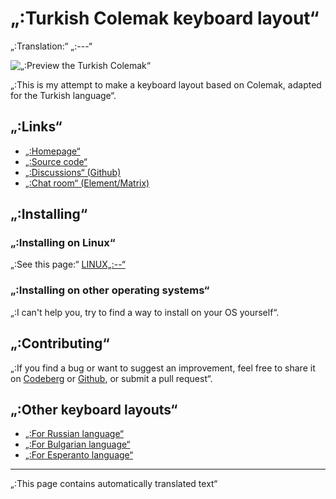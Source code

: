 # „:Turkish Colemak keyboard layout“

„:Translation:“ „:---“

![„:Preview the Turkish Colemak“](./media/preview.png)

„:This is my attempt to make a keyboard layout based on Colemak, adapted for the Turkish language“.

## „:Links“

* [„:Homepage“](https://salif.github.io/colemak-tr/)
* [„:Source code“](https://codeberg.org/salif/colemak-tr)
* [„:Discussions“ (Github)](https://github.com/salif/colemak-tr/discussions)
* [„:Chat room“ (Element/Matrix)](https://matrix.to/#/#salif-colemak:mozilla.org)

## „:Installing“

### „:Installing on Linux“

„:See this page:“ [LINUX„:--“](./LINUX„:--“)

### „:Installing on other operating systems“

„:I can't help you, try to find a way to install on your OS yourself“.

## „:Contributing“

„:If you find a bug or want to suggest an improvement, feel free to share it on [Codeberg] or [Github], or submit a pull request“.

[Github]: https://github.com/salif/colemak-tr/discussions
[Codeberg]: https://codeberg.org/salif/colemak-tr/issues

## „:Other keyboard layouts“

* [„:For Russian language“](https://salif.github.io/colemak-ru/)
* [„:For Bulgarian language“](https://salif.github.io/colemak-bg/)
* [„:For Esperanto language“](https://salif.github.io/colemak-eo/)

---

„:This page contains automatically translated text“

